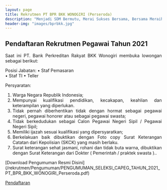 ```yaml
---
layout: page
title: Rekrutmen PT BPR BKK WONOGIRI (Perseroda)
description: "Menjadi SDM Bermutu, Merai Sukses Bersama, Bersama Meraih Sukes"
header-img: "images/bprbkk.jpg"
---
```

## Pendaftaran Rekrutmen Pegawai Tahun 2021

<div style="text-align: justify;">
Saat ini PT. Bank Perkreditan Rakyat BKK Wonogiri membuka lowongan sebagai berikut:

Posisi Jabatan:
• Staf Pemasaran  
• Staf TI
• Teller

Persyaratan:
1. Warga Negara Republik Indonesia;
2. Mempunyai kualifikasi pendidikan, kecakapan, keahlian dan    keterampilan yang diperlukan.
3. Tidak pernah diberhentikan tidak dengan hormat sebagai pegawai    negeri, pegawai honorer atau sebagai   pegawai swasta;
4. Tidak berkedudukan sebagai Calon Pegawai Negeri Sipil / Pegawai    Negeri Sipil;
5. Memiliki ijazah sesuai kualifikasi yang dipersyaratkan;
6. Berkelakuan baik dibuktikan dengan Foto copy Surat Keterangan    Catatan dari Kepolisian  (SKCK) yang   masih berlaku.
7. Surat keterangan sehat jasmani, rohani dan tidak buta warna,    dibuktikan dengan Surat Keterangan dari Dokter (    Pemerintah /     praktek swasta )..</div>

<p>[Download Pengumuman Resmi Disini](/rekrutmen/Pengumuman/PENGUMUMAN_SELEKSI_CAPEG_TAHUN_2021_PT_BPR_BKK_WONOGIRI_Perseroda.pdf)</p>
<p><a href="https://bit.ly/recruitbkk">Pendaftaran</a></p>
